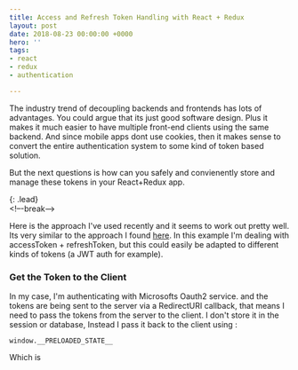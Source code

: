 ```yaml
---
title: Access and Refresh Token Handling with React + Redux
layout: post
date: 2018-08-23 00:00:00 +0000
hero: ''
tags:
- react
- redux
- authentication

---
```

The industry trend of decoupling backends and frontends has lots of advantages. You could argue that its just good software design. Plus it makes it much easier to have multiple front-end clients using the same backend. And since mobile apps dont use cookies, then it makes sense to convert the entire authentication system to some kind of token based solution.

But the next questions is how can you safely and convienently store and manage these tokens in your React+Redux app.

{: .lead}  
<!–-break-–>

Here is the approach I've used recently and it seems to work out pretty well. Its very similar to the approach I found [here](https://michaelwashburnjr.com/best-way-to-store-tokens-redux/ "https://michaelwashburnjr.com/best-way-to-store-tokens-redux/"). In this example I'm dealing with accessToken + refreshToken, but this could easily be adapted to different kinds of tokens (a JWT auth for example).

### Get the Token to the Client

In my case, I'm authenticating with Microsofts Oauth2 service. and the tokens are being sent to the server via a RedirectURI callback, that means I need to pass the tokens from the server to the client. I don't store it in the session or database, Instead I pass it back to the client using :

    window.__PRELOADED_STATE__

Which is 
